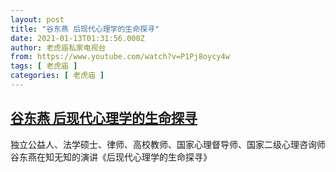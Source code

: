 ```yaml
---
layout: post
title: "谷东燕 后现代心理学的生命探寻"
date: 2021-01-13T01:31:56.000Z
author: 老虎庙私家电视台
from: https://www.youtube.com/watch?v=P1Pj8oycy4w
tags: [ 老虎庙 ]
categories: [ 老虎庙 ]
---
```

<!--1610501516000-->
[谷东燕 后现代心理学的生命探寻](https://www.youtube.com/watch?v=P1Pj8oycy4w)
------

<div>
独立公益人、法学硕士、律师、高校教师、国家心理督导师、国家二级心理咨询师谷东燕在知无知的演讲《后现代心理学的生命探寻》
</div>
